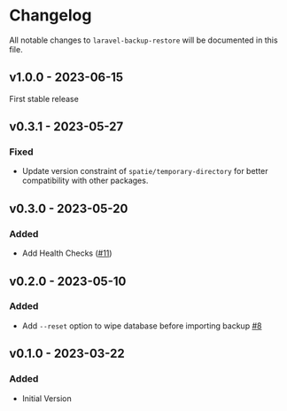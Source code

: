 # Changelog

All notable changes to `laravel-backup-restore` will be documented in this file.

## v1.0.0 - 2023-06-15

First stable release

## v0.3.1 - 2023-05-27

### Fixed

- Update version constraint of `spatie/temporary-directory` for better compatibility with other packages.

## v0.3.0 - 2023-05-20

### Added

- Add Health Checks ([#11](https://github.com/stefanzweifel/laravel-backup-restore/pull/11))

## v0.2.0 - 2023-05-10

### Added

- Add `--reset` option to wipe database before importing backup [#8](https://github.com/stefanzweifel/laravel-backup-restore/pull/8)

## v0.1.0 - 2023-03-22

### Added

- Initial Version
